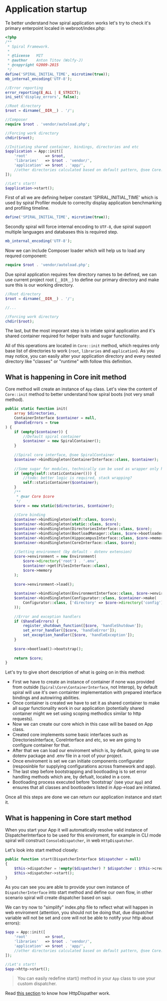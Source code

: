 # Application startup
Te better understand how spiral application works let's try to check it's primary enterpoint localed in webroot/index.php:


```php
<?php
/**
 * Spiral Framework.
 *
 * @license   MIT
 * @author    Anton Titov (Wolfy-J)
 * @copyright ©2009-2015
 */
define('SPIRAL_INITIAL_TIME', microtime(true));
mb_internal_encoding('UTF-8');

//Error reporting
error_reporting(E_ALL | E_STRICT);
ini_set('display_errors', false);

//Root directory
$root = dirname(__DIR__) . '/';

//Composer
require $root . 'vendor/autoload.php';

//Forcing work directory
chdir($root);

//Initiating shared container, bindings, directories and etc
$application = App::init([
    'root'        => $root,
    'libraries'   => $root . 'vendor/',
    'application' => $root . 'app/',
    //other directories calculated based on default pattern, @see Core::__constructor()
]);

//Let's start!
$application->start();
```

First of all we are defining helper constant 'SPIRAL_INITIAL_TIME' which is used by spiral Profiler module to correclty display application benchmarking and profiling timeline.

```php
define('SPIRAL_INITIAL_TIME', microtime(true));
```

Secondly spiral will force internal encoding to `UTF-8`, due spiral support multiple languages and databases this is required step.

```php
mb_internal_encoding('UTF-8');
```

Now we can include Composer loader which will help us to load any requred component:

```php
require $root . 'vendor/autoload.php';
```

Due spiral application requires few directory names to be defined, we can use current project root (`__DIR__`) to define our primary directory and make sure this is our working directory.

```php
//Root directory
$root = dirname(__DIR__) . '/';

//...

//Forcing work directory
chdir($root);
```

The last, but the most imporant step is to intiate spiral application and it's shared container required for helper traits and sugar functionality. 

All of this operations are located in `Core::init` method, which requires only base list of directories to work (`root`, `libraries` and `application`). As you may notice, you can easily alter your application directory and every nested directory like "classes" or "runtime" with follow this definition.

## What is happening in Core init method
Core method will create an instance of `App` class. Let's view the content of `Core::init` method to better understand how spiral boots (not very small method).

```php
public static function init(
    array $directories,
    ContainerInterface $container = null,
    $handleErrors = true
) {
    if (empty($container)) {
        //Default spiral container
        $container = new SpiralContainer();
    }
    
    //Spiral core interface, @see SpiralContainer
    $container->bindSingleton(ContainerInterface::class, $container);
    
    //Some sugar for modules, technically can be used as wrapper only here and in start method
    if (empty(self::staticContainer())) {
        //todo: better logic is required, stack wrapping?
        self::staticContainer($container);
    }
    /**
     * @var Core $core
     */
    $core = new static($directories, $container);
    
    //Core binding
    $container->bindSingleton(self::class, $core);
    $container->bindSingleton(static::class, $core);
    $container->bindSingleton(DirectoriesInterface::class, $core);
    $container->bindSingleton(BootloadManager::class, $core->bootloader);
    $container->bindSingleton(HippocampusInterface::class, $core->memory);
    $container->bindSingleton(CoreInterface::class, $core);
    
    //Setting environment (by default - dotenv extension)
    $core->environment = new Environment(
        $core->directory('root') . '.env',
        $container->get(FilesInterface::class),
        $core->memory
    );
    
    $core->environment->load();
    
    $container->bindSingleton(EnvironmentInterface::class, $core->environment);
    $container->bindSingleton(Configurator::class, $container->make(
        Configurator::class, ['directory' => $core->directory('config')]
    ));
    
    //Error and exception handlers
    if ($handleErrors) {
        register_shutdown_function([$core, 'handleShutdown']);
        set_error_handler([$core, 'handleError']);
        set_exception_handler([$core, 'handleException']);
    }
    
    $core->bootload()->bootstrap();
    
    return $core;
}
```

Let's try to give short description of what is going on in this method:
* First we have to create an instance of container if none was provided from outside (`Spiral\Core\ContainerInterface`, not Interop), by default spiral will use it's own containter implementation with prepared interface bindings and autowiring abilities.
* Once container is created we have to set it as shared container to make all sugar functionality work in our application (potentially shared container might we set using scoping methodics similar to http requests).
* Now we can create our core which in this case will be based on App class.
* Created core implements some basic interfaces such as DirectoriesInterface, CoreInterface and etc, so we are going to configure container for that.
* After that we can load our enviroment which is, by default, going to use dotenv package and .env file in a root of your project.
* Once enviroment is set we can initiate components configurator (resposinble for supplying configurations across framework and app).
* The last step before bootstrapping and bootloading is to set error handling methods which are, by defualt, localed in a core.
* Bootloading process executed before 'bootstrap' (see your `App`) and ensures that all classes and bootloaders listed in App->load are initiated.

Once all this steps are done we can return our application instance and start it.

## What is happening in Core start method
When you start your App it will automatically resolve valid instance of DispatcherInterface to be used for this enviroment, for example in CLI mode spiral will construct `ConsoleDispatcher`, in web `HttpDispatcher`.

Let's look into start method closely:

```php
public function start(DispatcherInterface $dispatcher = null)
{
    $this->dispatcher = !empty($dispatcher) ? $dispatcher : $this->createDispatcher();
    $this->dispatcher->start();
}
```

As you can see you are able to provide your own instance of `DispatcherInterface` into start method and define our own flow, in other scenario spiral will create dispatcher based on sapi.

We can try now to "simplify" index.php file to reflect what will happen in web enviroment (attention, you should not be doing that, due dispatcher variable will not be set and core will not be able to notify your http about errors):

```php
$app = App::init([
    'root'        => $root,
    'libraries'   => $root . 'vendor/',
    'application' => $root . 'app/',
    //other directories calculated based on default pattern, @see Core::__constructor()
]);

//Let's start!
$app->http->start();
```

> You can easily redefine start() method in your `App` class to use your custom dispatcher.

Read [this section](/http/flow.md) to know how HttpDispather work.
